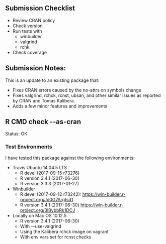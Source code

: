 ## Submission Checklist

* Review CRAN policy
* Check version
* Run tests with
    * winbuilder
    * valgrind
    * rchk
* Check coverage

## Submission Notes:

This is an update to an existing package that:

* Fixes CRAN errors caused by the no-attrs
  on symbols change
* Fixes valgrind, rchck, rcnst, ubsan, and
  other similar issues as reported by CRAN
  and Tomas Kalibera.
* Adds a few minor features and improvements

## R CMD check --as-cran

Status: OK

### Test Environments

I have tested this package against the following
environments:

* Travis Ubuntu 14.04.5 LTS
    * R devel (2017-09-15 r73276)
    * R version 3.4.1 (2017-06-30)
    * R version 3.3.3 (2017-01-27)
* Winbuilder
    * R devel (2017-09-12 r73242):
      https://win-builder.r-project.org/Jd0G7Argtsd1
    * R version 3.4.1 (2017-06-30)
      https://win-builder.r-project.org/3lBvbbRk1DCJ
* Locally on Mac OS 10.12.5
    * R version 3.4.1 (2017-06-30)
    * With --use-valgrind
    * Using the Kalibera rchck image on vagrant
    * With env vars set for rcnst checks

